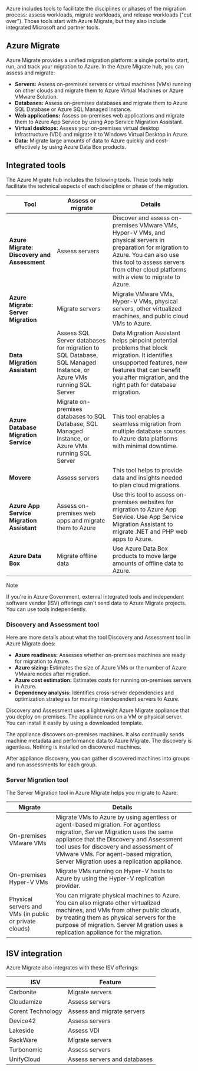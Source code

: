 Azure includes tools to facilitate the disciplines or phases of the migration process: assess workloads, migrate workloads, and release workloads ("cut over"). Those tools start with Azure Migrate, but they also include integrated Microsoft and partner tools.

## Azure Migrate

Azure Migrate provides a unified migration platform: a single portal to start, run, and track your migration to Azure. In the Azure Migrate hub, you can assess and migrate:

- **Servers:** Assess on-premises servers or virtual machines (VMs) running on other clouds and migrate them to Azure Virtual Machines or Azure VMware Solution.
- **Databases:** Assess on-premises databases and migrate them to Azure SQL Database or Azure SQL Managed Instance.
- **Web applications:** Assess on-premises web applications and migrate them to Azure App Service by using App Service Migration Assistant.
- **Virtual desktops:** Assess your on-premises virtual desktop infrastructure (VDI) and migrate it to Windows Virtual Desktop in Azure.
- **Data:** Migrate large amounts of data to Azure quickly and cost-effectively by using Azure Data Box products.

## Integrated tools

The Azure Migrate hub includes the following tools. These tools help facilitate the technical aspects of each discipline or phase of the migration.

| **Tool** | **Assess or migrate** | **Details** |
|--|--|--|
| **Azure Migrate: Discovery and Assessment** | Assess servers | Discover and assess on-premises VMware VMs, Hyper-V VMs, and physical servers in preparation for migration to Azure. You can also use this tool to assess servers from other cloud platforms with a view to migrate to Azure. |
| **Azure Migrate: Server Migration** | Migrate servers | Migrate VMware VMs, Hyper-V VMs, physical servers, other virtualized machines, and public cloud VMs to Azure. |
| **Data Migration Assistant** | Assess SQL Server databases for migration to SQL Database, SQL Managed Instance, or Azure VMs running SQL Server | Data Migration Assistant helps pinpoint potential problems that block migration. It identifies unsupported features, new features that can benefit you after migration, and the right path for database migration. |
| **Azure Database Migration Service** | Migrate on-premises databases to SQL Database, SQL Managed Instance, or Azure VMs running SQL Server | This tool enables a seamless migration from multiple database sources to Azure data platforms with minimal downtime. |
| **Movere** | Assess servers | This tool helps to provide data and insights needed to plan cloud migrations. |
| **Azure App Service Migration Assistant** | Assess on-premises web apps and migrate them to Azure | Use this tool to assess on-premises websites for migration to Azure App Service. Use App Service Migration Assistant to migrate .NET and PHP web apps to Azure. |
| **Azure Data Box** | Migrate offline data | Use Azure Data Box products to move large amounts of offline data to Azure. |

> [!NOTE]
> If you're in Azure Government, external integrated tools and independent software vendor (ISV) offerings can't send data to Azure Migrate projects. You can use tools independently.

### Discovery and Assessment tool

Here are more details about what the tool Discovery and Assessment tool in Azure Migrate does:

- **Azure readiness:** Assesses whether on-premises machines are ready for migration to Azure.
- **Azure sizing:** Estimates the size of Azure VMs or the number of Azure VMware nodes after migration.
- **Azure cost estimation:** Estimates costs for running on-premises servers in Azure.
- **Dependency analysis:** Identifies cross-server dependencies and optimization strategies for moving interdependent servers to Azure.

Discovery and Assessment uses a lightweight Azure Migrate appliance that you deploy on-premises. The appliance runs on a VM or physical server. You can install it easily by using a downloaded template.

The appliance discovers on-premises machines. It also continually sends machine metadata and performance data to Azure Migrate. The discovery is agentless. Nothing is installed on discovered machines.

After appliance discovery, you can gather discovered machines into groups and run assessments for each group.

### Server Migration tool

<!-- docutune:ignore "Server Migration" -->

The Server Migration tool in Azure Migrate helps you migrate to Azure:

| Migrate | Details |
|--|--|
| On-premises VMware VMs | Migrate VMs to Azure by using agentless or agent-based migration. For agentless migration, Server Migration uses the same appliance that the Discovery and Assessment tool uses for discovery and assessment of VMware VMs. For agent-based migration, Server Migration uses a replication appliance. |
| On-premises Hyper-V VMs | Migrate VMs running on Hyper-V hosts to Azure by using the Hyper-V replication provider. |
| Physical servers and VMs (in public or private clouds) | You can migrate physical machines to Azure. You can also migrate other virtualized machines, and VMs from other public clouds, by treating them as physical servers for the purpose of migration. Server Migration uses a replication appliance for the migration. |

## ISV integration

Azure Migrate also integrates with these ISV offerings:

| ISV | Feature |
|--|--|
| Carbonite | Migrate servers |
| Cloudamize | Assess servers |
| Corent Technology | Assess and migrate servers |
| Device42 | Assess servers |
| Lakeside | Assess VDI |
| RackWare | Migrate servers |
| Turbonomic | Assess servers |
| UnifyCloud | Assess servers and databases |



